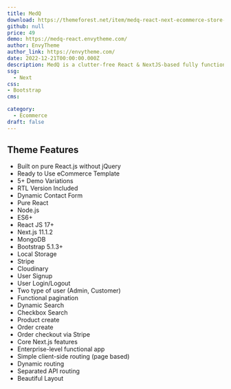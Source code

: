 ```yaml
---
title: MedQ
download: https://themeforest.net/item/medq-react-next-ecommerce-store-admin-panel/27733284
github: null
price: 49
demo: https://medq-react.envytheme.com/
author: EnvyTheme 
author_link: https://envytheme.com/
date: 2022-12-21T00:00:00.000Z
description: MedQ is a clutter-free React & NextJS-based fully functional Medical template specially designed for Emergency Medical Supply eCommerce Shop.
ssg:
  - Next
css:
- Bootstrap 
cms:

category:
  - Ecommerce
draft: false
---
```

## Theme Features

- Built on pure React.js without jQuery
- Ready to Use eCommerce Template
- 5+ Demo Variations
- RTL Version Included
- Dynamic Contact Form
- Pure React
- Node.js
- ES6+
- React JS 17+
- Next.js 11.1.2
- MongoDB
- Bootstrap 5.1.3+
- Local Storage
- Stripe
- Cloudinary
- User Signup
- User Login/Logout
- Two type of user (Admin, Customer)
- Functional pagination
- Dynamic Search
- Checkbox Search
- Product create
- Order create
- Order checkout via Stripe
- Core Next.js features
- Enterprise-level functional app
- Simple client-side routing (page based)
- Dynamic routing
- Separated API routing
- Beautiful Layout
